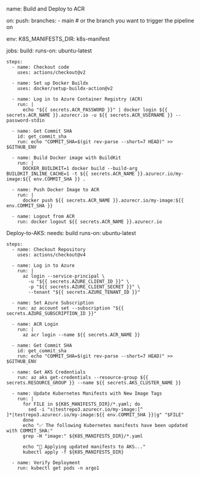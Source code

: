 name: Build and Deploy to ACR

on:
  push:
    branches:
      - main  # or the branch you want to trigger the pipeline on

env:
  K8S_MANIFESTS_DIR: k8s-manifest

jobs:
  build:
    runs-on: ubuntu-latest

    steps:
      - name: Checkout code
        uses: actions/checkout@v2

      - name: Set up Docker Buildx
        uses: docker/setup-buildx-action@v2

      - name: Log in to Azure Container Registry (ACR)
        run: |
          echo "${{ secrets.ACR_PASSWORD }}" | docker login ${{ secrets.ACR_NAME }}.azurecr.io -u ${{ secrets.ACR_USERNAME }} --password-stdin

      - name: Get Commit SHA
        id: get_commit_sha
        run: echo "COMMIT_SHA=$(git rev-parse --short=7 HEAD)" >> $GITHUB_ENV

      - name: Build Docker image with BuildKit
        run: |
          DOCKER_BUILDKIT=1 docker build --build-arg BUILDKIT_INLINE_CACHE=1 -t ${{ secrets.ACR_NAME }}.azurecr.io/my-image:${{ env.COMMIT_SHA }} .

      - name: Push Docker Image to ACR
        run: |
          docker push ${{ secrets.ACR_NAME }}.azurecr.io/my-image:${{ env.COMMIT_SHA }}

      - name: Logout from ACR
        run: docker logout ${{ secrets.ACR_NAME }}.azurecr.io

  Deploy-to-AKS:
    needs: build
    runs-on: ubuntu-latest

    steps:
      - name: Checkout Repository
        uses: actions/checkout@v4

      - name: Log in to Azure
        run: |
          az login --service-principal \
            -u "${{ secrets.AZURE_CLIENT_ID }}" \
            -p "${{ secrets.AZURE_CLIENT_SECRET }}" \
            --tenant "${{ secrets.AZURE_TENANT_ID }}"

      - name: Set Azure Subscription
        run: az account set --subscription "${{ secrets.AZURE_SUBSCRIPTION_ID }}"

      - name: ACR Login
        run: |
          az acr login --name ${{ secrets.ACR_NAME }}

      - name: Get Commit SHA
        id: get_commit_sha
        run: echo "COMMIT_SHA=$(git rev-parse --short=7 HEAD)" >> $GITHUB_ENV

      - name: Get AKS Credentials
        run: az aks get-credentials --resource-group ${{ secrets.RESOURCE_GROUP }} --name ${{ secrets.AKS_CLUSTER_NAME }}

      - name: Update Kubernetes Manifests with New Image Tags
        run: |
          for FILE in ${K8S_MANIFESTS_DIR}/*.yaml; do
            sed -i "s|testrepo3.azurecr.io/my-image:[^ ]*|testrepo3.azurecr.io/my-image:${{ env.COMMIT_SHA }}|g" "$FILE"
          done
          echo "✅ The following Kubernetes manifests have been updated with COMMIT_SHA:"
          grep -H "image:" ${K8S_MANIFESTS_DIR}/*.yaml

          echo "🚀 Applying updated manifests to AKS..."
          kubectl apply -f ${K8S_MANIFESTS_DIR}

      - name: Verify Deployment
        run: kubectl get pods -n argo1
